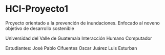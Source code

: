 # HCI-Proyecto1
Proyecto orientado a la prevención de inundaciones. Enfocado al noveno objetivo de desarrollo sostenible

Universidad del Valle de Guatemala
Interacción Humano Computador

Estudiantes:
José Pablo Cifuentes
Oscar Juárez
Luis Esturban
